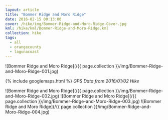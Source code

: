 ```yaml
---
layout: article
title: "Bommer Ridge and Moro Ridge"
date: 2016-02-15 00:13:00
cover: /hike/img/Bommer-Ridge-and-Moro-Ridge-Cover.jpg
kml: /hike/kml/Bommer-Ridge-and-Moro-Ridge.kml
collection: hike
tags:
  - all
  - orangecounty
  - lagunacoast
---
```


![Bommer Ridge and Moro Ridge](/{{ page.collection }}/img/Bommer-Ridge-and-Moro-Ridge-001.jpg)

<!--more-->

{% include googlemaps.html %}
*GPS Data from 2016/01/02 Hike*

![Bommer Ridge and Moro Ridge](/{{ page.collection }}/img/Bommer-Ridge-and-Moro-Ridge-002.jpg)
![Bommer Ridge and Moro Ridge](/{{ page.collection }}/img/Bommer-Ridge-and-Moro-Ridge-003.jpg)
![Bommer Ridge and Moro Ridge](/{{ page.collection }}/img/Bommer-Ridge-and-Moro-Ridge-004.jpg)
